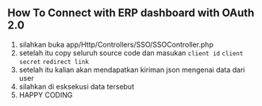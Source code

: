 

## How To Connect with ERP dashboard with OAuth 2.0
1. silahkan buka app/Http/Controllers/SSO/SSOController.php
2. setelah itu copy seluruh source code dan masukan ```client id``` ```client secret``` ```redirect link```
3. setelah itu kalian akan mendapatkan kiriman json mengenai data dari user
4. silahkan di esksekusi data tersebut
5. HAPPY CODING

